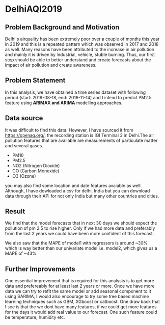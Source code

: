 # DelhiAQI2019

## Problem Background and Motivation

Delhi's airquality has been extremely poor over a couple of months this year in 2019 and this is a repeated pattern which was observed in 2017 and 2018 as well. Many reasons have been attributed to the increase in air pollution and mainly it is driven by Industrial, vehicle, stuble burning. Thus, our first step should be able to better understand and create forecasts about the impact of air pollution and create awareness.

## Problem Statement

In this analysis, we have obtained a time series dataset with following period (start: 2019-08-18, end: 2019-11-14) and I intend to predict PM2.5 feature using **ARIMAX and ARIMA** modelling approaches.


## Data source

It was difficult to find this data. However, I have sourced it from https://openaq.org/, the recording station is IGI Terminal 3 in Delhi.The air pollution features that are available are measurements of particulate matter and several gases.

* PM10 
* PM2.5
* NO2 (Nitrogen Dioxide)
* CO (Carbon Monoxide)
* O3 (Ozone)

you may also find some location and date features avaiable as well. Although, I have dowloaded a csv for delhi, India but you can download data through their API for not only India but many other countries and cities.

## Result

We find that the model forecasts that in next 30 days we should expect the pollution of pm 2.5 to rise higher. Only If we had more data and preferably from the last 2 years we could have been more confident of this forecast.

We also saw that the MAPE of model1 with regressors is around ~30% which is way better than our univariate model i.e. model2, which gives us a MAPE of ~43% 

## Further Improvements

One essential improvement that is required for this analysis is to get more data and prefereably for at least last 2 years or more. Once we have more data we can try to refit the same model or add seasonal component to it using SARIMA, I would also encourage to try some tree based machine learning techniques such as GBM, XGboost or catboost. One draw back that I see is that the we dont have many features, if we could get more features for the days it would add real value to our forecast. One such feature could be temperature, humidity etc.